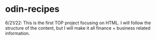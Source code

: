 # odin-recipes

6/21/22: This is the first TOP project focusing on HTML. I will follow the structure of the content, but I will make it all finance + business related information.

